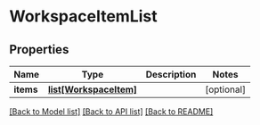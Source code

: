 # WorkspaceItemList

## Properties
Name | Type | Description | Notes
------------ | ------------- | ------------- | -------------
**items** | [**list[WorkspaceItem]**](WorkspaceItem.md) |  | [optional] 

[[Back to Model list]](../README.md#documentation-for-models) [[Back to API list]](../README.md#documentation-for-api-endpoints) [[Back to README]](../README.md)



